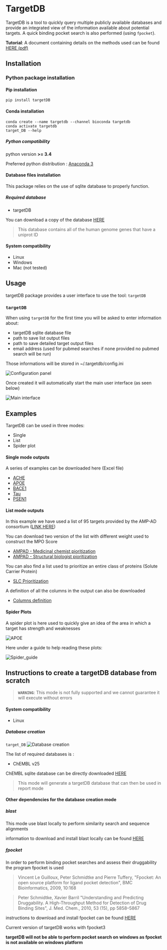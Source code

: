 TargetDB
=========

TargetDB is a tool to quickly query multiple publicly available databases and provide an integrated view of the information available about potential targets. A quick binding pocket search is also performed (using `fpocket`).

**Tutorial**: A document containing details on the methods used can be found [HERE (pdf)](targetDB/resources/TargetDB_tutorial.pdf)

Installation
------------
### Python package installation
#### Pip installation

```
pip install targetDB
```

#### Conda installation

```
conda create --name targetdb --channel bioconda targetdb
conda activate targetdb
target_DB --help
```

##### Python compatibility

python version **>= 3.4**

Preferred python distribution : [Anaconda 3](https://www.anaconda.com/download/)


#### Database files installation

This package relies on the use of sqlite database to properly function.

##### Required database

+ targetDB

You can download a copy of the database [HERE](https://github.com/sdecesco/targetDB/releases/download/v1.3.1/TargetDB_20_12_19.db.zip)

>This database contains all of the human genome genes that have a uniprot ID

#### System compatibility

+ Linux
+ Windows
+ Mac (not tested)


Usage
-----
targetDB package provides a user interface to use the tool: `targetDB`

### `targetDB`

When using `targetDB` for the first time you will be asked to enter information about:
+ targetDB sqlite database file
+ path to save list output files
+ path to save detailed target output files
+ email address (used for pubmed searches if none provided no pubmed search will be run)

Those informations will be stored in ~/.targetdb/config.ini

![Configuration panel](targetDB/resources/configuration.png)

Once created it will automatically start the main user interface (as seen below)

![Main interface](targetDB/resources/targetdb_gui.png)


Examples
-----
TargetDB can be used in three modes:
+ Single
+ List 
+ Spider plot 

#### Single mode outputs
A series of examples can be downloaded here (Excel file)
+ [ACHE](targetDB/examples/single_targets/ACHE_P22303.xlsx)
+ [APOE](targetDB/examples/single_targets/APOE_P02649.xlsx)
+ [BACE1](targetDB/examples/single_targets/BACE1_P56817.xlsx)
+ [Tau](targetDB/examples/single_targets/MAPT_P10636.xlsx)
+ [PSEN1](targetDB/examples/single_targets/PSEN1_P49768.xlsx)

#### List mode outputs
In this example we have used a list of 95 targets provided by the AMP-AD consortium ([LINK HERE](https://agora.ampadportal.org/genes/))

You can download two version of the list with different weight used to construct the MPO Score
+ [AMPAD - Medicinal chemist pioritization](targetDB/examples/List_outputs/AMPAD_NomList_MedChemMPO.xlsx)
+ [AMPAD - Structural biologist pioritization](targetDB/examples/List_outputs/AMPAD_NomList_StructuralMPO.xlsx)

You can also find a list used to prioritize an entire class of proteins (Solute Carrier Protein)
+ [SLC Prioritization](targetDB/examples/List_outputs/SLC_ListPrioritization.xlsx)

A definition of all the columns in the output can also be downloaded
+ [Columns definition](targetDB/examples/List_outputs/TargetDB_list_output_columns_definition.xlsx)

#### Spider Plots
A spider plot is here used to quickly give an idea of the area in which a target has strength and weaknesses

![APOE](targetDB/resources/APOE_Spider.png)

Here under a guide to help reading these plots: 

![Spider_guide](targetDB/resources/Figure_spider_plot_legend.png)

Instructions to create a targetDB database from scratch
---
>**`WARNING`**: This mode is not fully supported and we cannot guarantee it will execute without errors

#### System compatibility
+ Linux

##### Database creation

`target_DB`
![Database creation](targetDB/resources/target_DB_command.png)


The list of required databases is :
+ ChEMBL v25

ChEMBL sqlite database can be directly downloaded [HERE](https://www.ebi.ac.uk/chembl/downloads)

>This mode will generate a targetDB database that can then be used in report mode

#### Other dependencies for the database creation mode

##### blast
This mode use blast locally to perform similarity search and sequence alignments

information to download and install blast locally can be found [HERE](https://blast.ncbi.nlm.nih.gov/Blast.cgi?CMD=Web&PAGE_TYPE=BlastDocs&DOC_TYPE=Download)

##### fpocket
In order to perform binding pocket searches and assess their druggability the program fpocket is used

>Vincent Le Guilloux, Peter Schmidtke and Pierre Tuffery, "Fpocket: An open source platform for ligand pocket detection", BMC Bioinformatics, 2009, 10:168

>Peter Schmidtke, Xavier Barril "Understanding and Predicting Druggability. A High-Throughput Method for Detection of Drug Binding Sites", J. Med. Chem., 2010, 53 (15), pp 5858–5867

instructions to download and install fpocket can be found [HERE](https://github.com/Discngine/fpocket)

Current version of targetDB works with fpocket3

**targetDB will not be able to perform pocket search on windows as fpocket is not available on windows platform**
